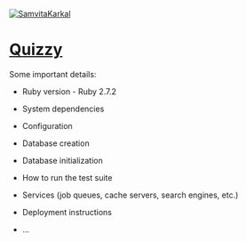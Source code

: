 [![SamvitaKarkal](https://circleci.com/gh/SamvitaKarkal/quizzy-by-samvita-1.svg?style=svg)](https://circleci.com/gh/SamvitaKarkal/quizzy-by-samvita-1)
<br/>

# [Quizzy](https://quizzy-by-samvita-1.herokuapp.com/)

Some important details:

* Ruby version - Ruby 2.7.2

* System dependencies

* Configuration

* Database creation

* Database initialization

* How to run the test suite

* Services (job queues, cache servers, search engines, etc.)

* Deployment instructions

* ...

